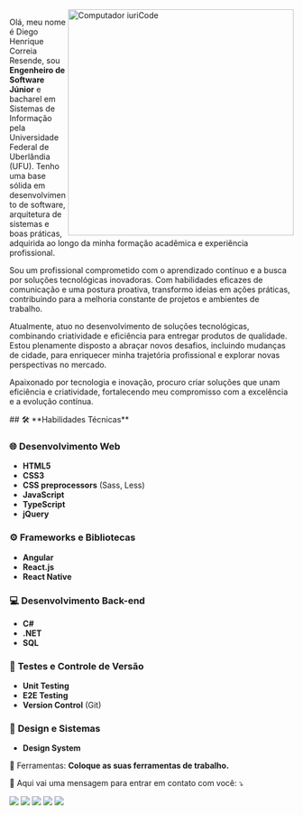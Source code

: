 <img src="https://raw.githubusercontent.com/MicaelliMedeiros/micaellimedeiros/master/image/computer-illustration.png" min-width="400px" max-width="400px" width="400px" align="right" alt="Computador iuriCode">

<p align="left"> 
  Olá, meu nome é Diego Henrique Correia Resende, sou <strong>Engenheiro de Software Júnior</strong> e bacharel em Sistemas de Informação pela Universidade Federal de Uberlândia (UFU). Tenho uma base sólida em desenvolvimento de software, arquitetura de sistemas e boas práticas, adquirida ao longo da minha formação acadêmica e experiência profissional.

Sou um profissional comprometido com o aprendizado contínuo e a busca por soluções tecnológicas inovadoras. Com habilidades eficazes de comunicação e uma postura proativa, transformo ideias em ações práticas, contribuindo para a melhoria constante de projetos e ambientes de trabalho.

Atualmente, atuo no desenvolvimento de soluções tecnológicas, combinando criatividade e eficiência para entregar produtos de qualidade. Estou plenamente disposto a abraçar novos desafios, incluindo mudanças de cidade, para enriquecer minha trajetória profissional e explorar novas perspectivas no mercado.

Apaixonado por tecnologia e inovação, procuro criar soluções que unam eficiência e criatividade, fortalecendo meu compromisso com a excelência e a evolução contínua.
</p>

<p align="left">
  ## 🛠️ **Habilidades Técnicas**

### 🌐 **Desenvolvimento Web**
- **HTML5**
- **CSS3**
- **CSS preprocessors** (Sass, Less)
- **JavaScript**
- **TypeScript**
- **jQuery**

### ⚙️ **Frameworks e Bibliotecas**
- **Angular**
- **React.js**
- **React Native**

### 💻 **Desenvolvimento Back-end**
- **C#**
- **.NET**
- **SQL**

### 🧪 **Testes e Controle de Versão**
- **Unit Testing**
- **E2E Testing**
- **Version Control** (Git)

### 🎨 **Design e Sistemas**
- **Design System**

</p>

<p align="left">
  💼 Ferramentas: <strong>Coloque as suas ferramentas de trabalho.</strong>
</p>

<p align="left">
  💌 Aqui vai uma mensagem para entrar em contato com você: ⤵️
</p>

<p align="left">
  <a href="#" alt="Gmail">
  <img src="https://img.shields.io/badge/-Gmail-FF0000?style=flat-square&labelColor=FF0000&logo=gmail&logoColor=white&link=LINK-DO-SEU-EMAIL" /></a>

  <a href="#" alt="Linkedin">
  <img src="https://img.shields.io/badge/-Linkedin-0e76a8?style=flat-square&logo=Linkedin&logoColor=white&link=LINK-DO-SEU-LINKEDIN" /></a>

  <a href="#" alt="WhatsApp">
  <img src="https://img.shields.io/badge/-WhatsApp-25d366?style=flat-square&labelColor=25d366&logo=whatsapp&logoColor=white&link=API-DO-SEU-WHATSAPP"/></a>

  <a href="#" alt="Facebook">
  <img src="https://img.shields.io/badge/-Facebook-3b5998?style=flat-square&labelColor=3b5998&logo=facebook&logoColor=white&link=LINK-DO-SEU-FACEBOOK"/></a>

  <a href="#" alt="Instagram">
  <img src="https://img.shields.io/badge/-Instagram-DF0174?style=flat-square&labelColor=DF0174&logo=instagram&logoColor=white&link=LINK-DO-SEU-INSTAGRAM"/></a>
</p>  
